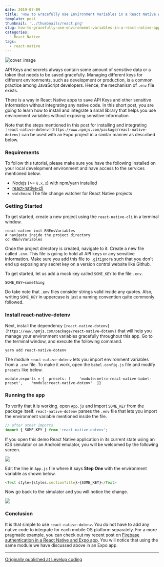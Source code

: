 ```yaml
---
date: 2019-07-09
title: 'How to Gracefully Use Environment Variables in a React Native App'
template: post
thumbnail: '../thumbnails/react.png'
slug: how-to-gracefully-use-environment-variables-in-a-react-native-app
categories:
  - React Native
tags:
  - react-native
---
```


![cover_image](https://miro.medium.com/max/3840/1*2EWodBExzADFPzkxwEZSXQ.png)

API Keys and secrets always contain some amount of sensitive data or a token that needs to be saved gracefully. Managing different keys for different environments, such as development or production, is a common practice among JavaScript developers. Hence, the mechanism of `.env` file exists.

There is a way in React Native apps to save API Keys and other sensitive information without integrating any native code. In this short post, you are going to learn how to install and integrate a small library that helps you use environment variables without exposing sensitive information.

Note that the steps mentioned in this post for installing and integrating `[react-native-dotenv](https://www.npmjs.com/package/react-native-dotenv)` can be used with an Expo project in a similar manner as described below.

### Requirements

To follow this tutorial, please make sure you have the following installed on your local development environment and have access to the services mentioned below.

- [Nodejs](https://nodejs.org/en/) (>= `8.x.x`) with npm/yarn installed
- [react-native-cli](https://www.npmjs.com/package/react-native-cli)
- `watchman`: The file change watcher for React Native projects

### Getting Started

To get started, create a new project using the `react-native-cli` in a terminal window.

```shell
react-native init RNEnvVariables
# navigate inside the project directory
cd RNEnvVariables
```

Once the project directory is created, navigate to it. Create a new file called `.env`. This file is going to hold all API keys or any sensitive information. Make sure you add this file to `.gitignore` such that you don't end up exposing any secret key on a version control website like Github.

To get started, let us add a mock key called `SOME_KEY` to the file `.env`.

```
SOME_KEY=something
```

Do take note that `.env` files consider strings valid inside any quotes. Also, writing `SOME_KEY` in uppercase is just a naming convention quite commonly followed.

### Install react-native-dotenv

Next, install the dependency `[react-native-dotenv](https://www.npmjs.com/package/react-native-dotenv)` that will help you manage your environment variables gracefully throughout this app. Go to the terminal window, and execute the following command.

```
yarn add react-native-dotenv
```

The module `react-native-dotenv` lets you import environment variables from a `.env` file. To make it work, open the `babel.config.js` file and modify `presets` like below.

```
module.exports = {  presets: [    'module:metro-react-native-babel-preset',    'module:react-native-dotenv'  ]}
```

### Running the app

To verify that it is working, open `App.js` and import `SOME_KEY` from the package itself. `react-native-dotenv` parses the `.env` file that lets you import the environment variable mentioned inside the file.

```js
// after other imports
import { SOME_KEY } from 'react-native-dotenv';
```

If you open this demo React Native application in its current state using an iOS simulator or an Android emulator, you will be welcomed by the following screen.

![](https://cdn-images-1.medium.com/max/800/1*ZISAEh-BOnnS3fe9ELSFlA.png)

Edit the line in `App.js` file where it says **Step One** with the environment variable as shown below.

```js
<Text style={styles.sectionTitle}>{SOME_KEY}</Text>
```

Now go back to the simulator and you will notice the change.

![](https://cdn-images-1.medium.com/max/800/1*vHCK4XMZdnDKuFT1IDdhZg.png)

### Conclusion

It is that simple to use `react-native-dotenv`. You do not have to add any native code to integrate for each mobile OS platform separately. For a more pragmatic example, you can check out my recent post on [Firebase authentication in a React Native and Expo app](https://heartbeat.fritz.ai/how-to-build-an-email-authentication-app-with-firebase-firestore-and-react-native-a18a8ba78574). You will notice that using the same module we have discussed above in an Expo app.

---

[Originally published at Levelup coding](https://levelup.gitconnected.com/how-to-gracefully-use-environment-variables-in-a-react-native-app-7f1600446116)
